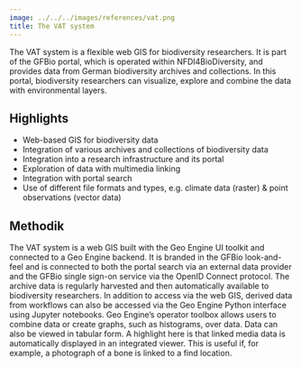 ```yaml
---
image: ../../../images/references/vat.png
title: The VAT system
---
```


The VAT system is a flexible web GIS for biodiversity researchers. It is part of the GFBio portal, which is operated within NFDI4BioDiversity, and provides data from German biodiversity archives and collections. In this portal, biodiversity researchers can visualize, explore and combine the data with environmental layers.

## Highlights

- Web-based GIS for biodiversity data
- Integration of various archives and collections of biodiversity data
- Integration into a research infrastructure and its portal
- Exploration of data with multimedia linking
- Integration with portal search
- Use of different file formats and types, e.g. climate data (raster) & point observations (vector data)

## Methodik

The VAT system is a web GIS built with the Geo Engine UI toolkit and connected to a Geo Engine backend. It is branded in the GFBio look-and-feel and is connected to both the portal search via an external data provider and the GFBio single sign-on service via the OpenID Connect protocol. The archive data is regularly harvested and then automatically available to biodiversity researchers. In addition to access via the web GIS, derived data from workflows can also be accessed via the Geo Engine Python interface using Jupyter notebooks. Geo Engine’s operator toolbox allows users to combine data or create graphs, such as histograms, over data. Data can also be viewed in tabular form. A highlight here is that linked media data is automatically displayed in an integrated viewer. This is useful if, for example, a photograph of a bone is linked to a find location.
